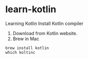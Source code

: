 # learn-kotlin
Learning Kotlin
Install Kotlin compiler
1. Download from Kotlin website.
2. Brew in Mac
```
brew install kotlin
which koltinc
```
